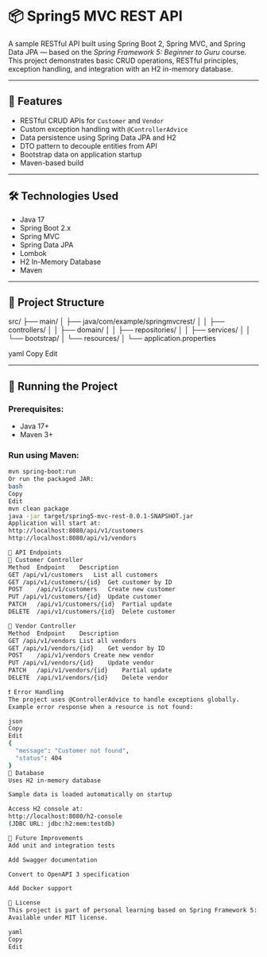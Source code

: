 # 📦 Spring5 MVC REST API

A sample RESTful API built using Spring Boot 2, Spring MVC, and Spring Data JPA — based on the *Spring Framework 5: Beginner to Guru* course. This project demonstrates basic CRUD operations, RESTful principles, exception handling, and integration with an H2 in-memory database.

---

## 🚀 Features

- RESTful CRUD APIs for `Customer` and `Vendor`
- Custom exception handling with `@ControllerAdvice`
- Data persistence using Spring Data JPA and H2
- DTO pattern to decouple entities from API
- Bootstrap data on application startup
- Maven-based build

---

## 🛠️ Technologies Used

- Java 17
- Spring Boot 2.x
- Spring MVC
- Spring Data JPA
- Lombok
- H2 In-Memory Database
- Maven

---

## 📁 Project Structure

src/
├── main/
│ ├── java/com/example/springmvcrest/
│ │ ├── controllers/
│ │ ├── domain/
│ │ ├── repositories/
│ │ ├── services/
│ │ └── bootstrap/
│ └── resources/
│ └── application.properties

yaml
Copy
Edit

---

## 🧪 Running the Project

### Prerequisites:
- Java 17+
- Maven 3+

### Run using Maven:
```bash
mvn spring-boot:run
Or run the packaged JAR:
bash
Copy
Edit
mvn clean package
java -jar target/spring5-mvc-rest-0.0.1-SNAPSHOT.jar
Application will start at:
http://localhost:8080/api/v1/customers
http://localhost:8080/api/v1/vendors

📡 API Endpoints
🔹 Customer Controller
Method	Endpoint	Description
GET	/api/v1/customers	List all customers
GET	/api/v1/customers/{id}	Get customer by ID
POST	/api/v1/customers	Create new customer
PUT	/api/v1/customers/{id}	Update customer
PATCH	/api/v1/customers/{id}	Partial update
DELETE	/api/v1/customers/{id}	Delete customer

🔹 Vendor Controller
Method	Endpoint	Description
GET	/api/v1/vendors	List all vendors
GET	/api/v1/vendors/{id}	Get vendor by ID
POST	/api/v1/vendors	Create new vendor
PUT	/api/v1/vendors/{id}	Update vendor
PATCH	/api/v1/vendors/{id}	Partial update
DELETE	/api/v1/vendors/{id}	Delete vendor

❗ Error Handling
The project uses @ControllerAdvice to handle exceptions globally.
Example error response when a resource is not found:

json
Copy
Edit
{
  "message": "Customer not found",
  "status": 404
}
💾 Database
Uses H2 in-memory database

Sample data is loaded automatically on startup

Access H2 console at:
http://localhost:8080/h2-console
(JDBC URL: jdbc:h2:mem:testdb)

🧪 Future Improvements
Add unit and integration tests

Add Swagger documentation

Convert to OpenAPI 3 specification

Add Docker support

📄 License
This project is part of personal learning based on Spring Framework 5: Beginner to Guru
Available under MIT license.

yaml
Copy
Edit
